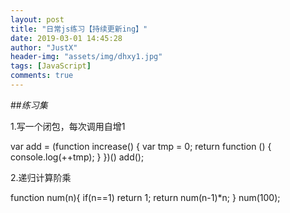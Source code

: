 ```yaml
---
layout: post
title: "日常js练习【持续更新ing】"
date: 2019-03-01 14:45:28
author: "JustX"
header-img: "assets/img/dhxy1.jpg"
tags: [JavaScript]
comments: true
---
```


##<em>练习集</em>

1.写一个闭包，每次调用自增1



var add = (function increase() {
    var tmp = 0;
    return function () {
        console.log(++tmp);
    }
})()
add();

2.递归计算阶乘

function num(n){
    if(n==1) return 1;
    return num(n-1)*n;
}
num(100);